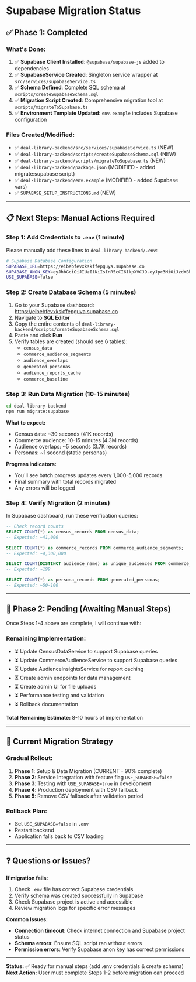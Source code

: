 # Supabase Migration Status

## ✅ Phase 1: Completed

### What's Done:
1. ✅ **Supabase Client Installed**: `@supabase/supabase-js` added to dependencies
2. ✅ **SupabaseService Created**: Singleton service wrapper at `src/services/supabaseService.ts`
3. ✅ **Schema Defined**: Complete SQL schema at `scripts/createSupabaseSchema.sql`
4. ✅ **Migration Script Created**: Comprehensive migration tool at `scripts/migrateToSupabase.ts`
5. ✅ **Environment Template Updated**: `env.example` includes Supabase configuration

### Files Created/Modified:
- ✅ `deal-library-backend/src/services/supabaseService.ts` (NEW)
- ✅ `deal-library-backend/scripts/createSupabaseSchema.sql` (NEW)
- ✅ `deal-library-backend/scripts/migrateToSupabase.ts` (NEW)
- ✅ `deal-library-backend/package.json` (MODIFIED - added migrate:supabase script)
- ✅ `deal-library-backend/env.example` (MODIFIED - added Supabase vars)
- ✅ `SUPABASE_SETUP_INSTRUCTIONS.md` (NEW)

---

## 📋 Next Steps: Manual Actions Required

### Step 1: Add Credentials to `.env` (1 minute)

Please manually add these lines to `deal-library-backend/.env`:

```bash
# Supabase Database Configuration
SUPABASE_URL=https://eibebfevxkskffepguya.supabase.co
SUPABASE_ANON_KEY=eyJhbGciOiJIUzI1NiIsInR5cCI6IkpXVCJ9.eyJpc3MiOiJzdXBhYmFzZSIsInJlZiI6ImVpYmViZmV2eGtza2ZmZXBndXlhIiwicm9sZSI6ImFub24iLCJpYXQiOjE3NjA3NTA5OTksImV4cCI6MjA3NjMyNjk5OX0.CyuV-YgzB4lbuZXwAuECVAZQwsn6G8FXu_5xvfsY_TE
USE_SUPABASE=false
```

### Step 2: Create Database Schema (5 minutes)

1. Go to your Supabase dashboard: https://eibebfevxkskffepguya.supabase.co
2. Navigate to **SQL Editor**
3. Copy the entire contents of `deal-library-backend/scripts/createSupabaseSchema.sql`
4. Paste and click **Run**
5. Verify tables are created (should see 6 tables):
   - `census_data`
   - `commerce_audience_segments`
   - `audience_overlaps`
   - `generated_personas`
   - `audience_reports_cache`
   - `commerce_baseline`

### Step 3: Run Data Migration (10-15 minutes)

```bash
cd deal-library-backend
npm run migrate:supabase
```

**What to expect:**
- Census data: ~30 seconds (41K records)
- Commerce audience: 10-15 minutes (4.3M records)
- Audience overlaps: ~5 seconds (3.7K records)
- Personas: ~1 second (static personas)

**Progress indicators:**
- You'll see batch progress updates every 1,000-5,000 records
- Final summary with total records migrated
- Any errors will be logged

### Step 4: Verify Migration (2 minutes)

In Supabase dashboard, run these verification queries:

```sql
-- Check record counts
SELECT COUNT(*) as census_records FROM census_data;
-- Expected: ~41,000

SELECT COUNT(*) as commerce_records FROM commerce_audience_segments;
-- Expected: ~4,300,000

SELECT COUNT(DISTINCT audience_name) as unique_audiences FROM commerce_audience_segments;
-- Expected: ~199

SELECT COUNT(*) as persona_records FROM generated_personas;
-- Expected: ~50-100
```

---

## 🚫 Phase 2: Pending (Awaiting Manual Steps)

Once Steps 1-4 above are complete, I will continue with:

### Remaining Implementation:
- ⏳ Update CensusDataService to support Supabase queries
- ⏳ Update CommerceAudienceService to support Supabase queries
- ⏳ Update AudienceInsightsService for report caching
- ⏳ Create admin endpoints for data management
- ⏳ Create admin UI for file uploads
- ⏳ Performance testing and validation
- ⏳ Rollback documentation

**Total Remaining Estimate:** 8-10 hours of implementation

---

## 🎯 Current Migration Strategy

### Gradual Rollout:
1. **Phase 1**: Setup & Data Migration (CURRENT - 90% complete)
2. **Phase 2**: Service Integration with feature flag `USE_SUPABASE=false`
3. **Phase 3**: Testing with `USE_SUPABASE=true` in development
4. **Phase 4**: Production deployment with CSV fallback
5. **Phase 5**: Remove CSV fallback after validation period

### Rollback Plan:
- Set `USE_SUPABASE=false` in `.env`
- Restart backend
- Application falls back to CSV loading

---

## ❓ Questions or Issues?

**If migration fails:**
1. Check `.env` file has correct Supabase credentials
2. Verify schema was created successfully in Supabase
3. Check Supabase project is active and accessible
4. Review migration logs for specific error messages

**Common Issues:**
- **Connection timeout**: Check internet connection and Supabase project status
- **Schema errors**: Ensure SQL script ran without errors
- **Permission errors**: Verify Supabase anon key has correct permissions

---

**Status:** ✅ Ready for manual steps (add .env credentials & create schema)  
**Next Action:** User must complete Steps 1-2 before migration can proceed

